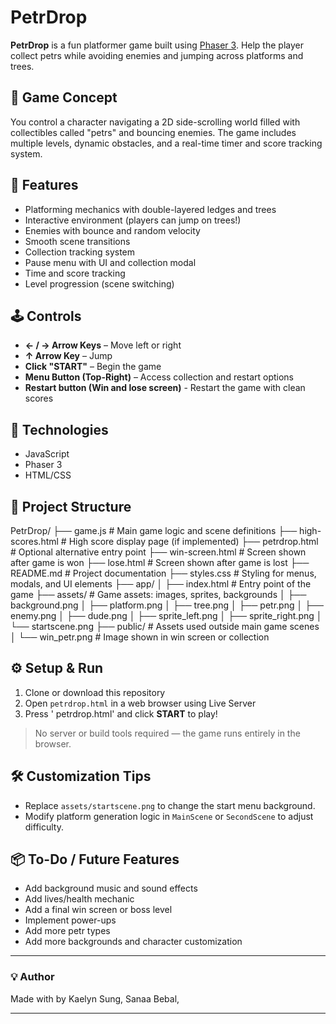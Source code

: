# PetrDrop

**PetrDrop** is a fun platformer game built using [Phaser 3](https://phaser.io/). Help the player collect petrs while avoiding enemies and jumping across platforms and trees.

## 🧠 Game Concept

You control a character navigating a 2D side-scrolling world filled with collectibles called "petrs" and bouncing enemies. The game includes multiple levels, dynamic obstacles, and a real-time timer and score tracking system.

## 🚀 Features

- Platforming mechanics with double-layered ledges and trees
- Interactive environment (players can jump on trees!)
- Enemies with bounce and random velocity
- Smooth scene transitions
- Collection tracking system 
- Pause menu with UI and collection modal
- Time and score tracking
- Level progression (scene switching)

## 🕹️ Controls

- **← / → Arrow Keys** – Move left or right  
- **↑ Arrow Key** – Jump  
- **Click "START"** – Begin the game  
- **Menu Button (Top-Right)** – Access collection and restart options
- **Restart button (Win and lose screen)** - Restart the game with clean scores 

## 🧩 Technologies

- JavaScript
- Phaser 3
- HTML/CSS 

## 📁 Project Structure
PetrDrop/
├── game.js # Main game logic and scene definitions
├── high-scores.html # High score display page (if implemented)
├── petrdrop.html # Optional alternative entry point
├── win-screen.html # Screen shown after game is won
├── lose.html # Screen shown after game is lost
├── README.md # Project documentation
├── styles.css # Styling for menus, modals, and UI elements
├── app/
│ ├── index.html # Entry point of the game
├── assets/ # Game assets: images, sprites, backgrounds
│ ├── background.png
│ ├── platform.png
│ ├── tree.png
│ ├── petr.png
│ ├── enemy.png
│ ├── dude.png
│ ├── sprite_left.png
│ ├── sprite_right.png
│ └── startscene.png
├── public/ # Assets used outside main game scenes
│ └── win_petr.png # Image shown in win screen or collection

## ⚙️ Setup & Run

1. Clone or download this repository
2. Open `petrdrop.html` in a web browser using Live Server
3. Press ' petrdrop.html' and click **START** to play!

> No server or build tools required — the game runs entirely in the browser.

## 🛠️ Customization Tips

- Replace `assets/startscene.png` to change the start menu background.
- Modify platform generation logic in `MainScene` or `SecondScene` to adjust difficulty.

## 📦 To-Do / Future Features

- Add background music and sound effects
- Add lives/health mechanic
- Add a final win screen or boss level
- Implement power-ups
- Add more petr types
- Add more backgrounds and character customization

---

### 💡 Author

Made with by Kaelyn Sung, Sanaa Bebal, 

---


